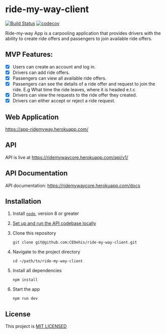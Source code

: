 # ride-my-way-client

[![Build Status](https://travis-ci.com/CEOehis/ride-my-way-client.svg?branch=develop)](https://travis-ci.com/CEOehis/ride-my-way-client)
[![codecov](https://codecov.io/gh/CEOehis/ride-my-way-client/branch/develop/graph/badge.svg)](https://codecov.io/gh/CEOehis/ride-my-way-client)


Ride-my-way App is a carpooling application that provides drivers with the ability to create ride offers
and passengers to join available ride offers.

## MVP Features:

* [x] Users can create an account and log in.
* [X] Drivers can add ride offers.
* [X] Passengers can view all available ride offers.
* [x] Passengers can see the details of a ride offer and request to join the ride. E.g What time
the ride leaves, where it is headed e.t.c
* [x] Drivers can view the requests to the ride offer they created.
* [x] Drivers can either accept or reject a ride request.

## Web Application
https://app-ridemyway.herokuapp.com/

## API

API is live at https://ridemywaycore.herokuapp.com/api/v1/

## API Documentation
API documentation: https://ridemywaycore.herokuapp.com/docs

## Installation

1. Install [`node`](https://nodejs.org/en/download/), version 8 or greater

2. [Set up and run the API codebase locally](https://github.com/CEOehis/ride-my-way/blob/develop/README.md)

3. Clone this repository

    ```
    git clone git@github.com:CEOehis/ride-my-way-client.git
    ```

4. Navigate to the project directory

    ```
    cd ~/path/to/ride-my-way-client
    ```

5. Install all dependencies

    ```
    npm install
    ```
6. Start the app

    ```
    npm run dev
    ```
    
    
## License
This project is [MIT LICENSED](/LICENSE)
